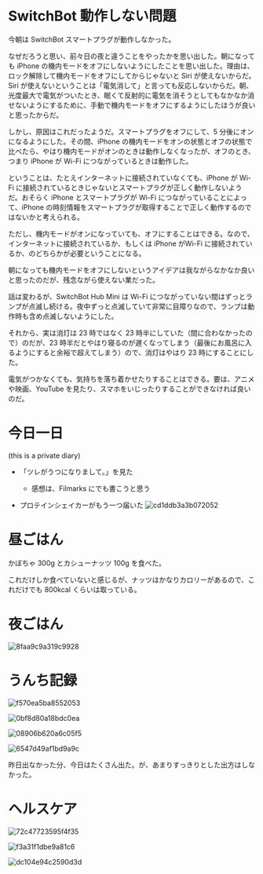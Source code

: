 # SwitchBot 動作しない問題
今朝は SwitchBot スマートプラグが動作しなかった。

なぜだろうと思い、前々日の夜と違うことをやったかを思い出した。朝になっても iPhone の機内モードをオフにしないようにしたことを思い出した。理由は、ロック解除して機内モードをオフにしてからじゃないと Siri が使えないからだ。Siri が使えないということは「電気消して」と言っても反応しないからだ。朝、光度最大で電気がついたとき、眠くて反射的に電気を消そうとしてもなかなか消せないようにするために、手動で機内モードをオフにするようにしたほうが良いと思ったからだ。

しかし、原因はこれだったようだ。スマートプラグをオフにして、5 分後にオンになるようにした。その間、iPhone の機内モードをオンの状態とオフの状態で比べたら、やはり機内モードがオンのときは動作しなくなったが、オフのとき、つまり iPhone が Wi-Fi につながっているときは動作した。

ということは、たとえインターネットに接続されていなくても、iPhone が Wi-Fi に接続されているときじゃないとスマートプラグが正しく動作しないようだ。おそらく iPhone とスマートプラグが Wi-Fi につながっていることによって、iPhone の時刻情報をスマートプラグが取得することで正しく動作するのではないかと考えられる。

ただし、機内モードがオンになっていても、オフにすることはできる。なので、インターネットに接続されているか、もしくは iPhone がWi-Fi に接続されているか、のどちらかが必要ということになる。

朝になっても機内モードをオフにしないというアイデアは我ながらなかなか良いと思ったのだが、残念ながら使えない業だった。

話は変わるが、SwitchBot Hub Mini は Wi-Fi につながっていない間はずっとランプが点滅し続ける。夜中ずっと点滅していて非常に目障りなので、ランプは動作時も含め点滅しないようにした。

それから、実は消灯は 23 時ではなく 23 時半にしていた（間に合わなかったので）のだが、23 時半だとやはり寝るのが遅くなってしまう（最後にお風呂に入るようにすると余裕で超えてしまう）ので、消灯はやはり 23 時にすることにした。

電気がつかなくても、気持ちを落ち着かせたりすることはできる。要は、アニメや映画、YouTube を見たり、スマホをいじったりすることができなければ良いのだ。

# 今日一日
 (this is a private diary)

- 「ツレがうつになりまして。」を見た
    - 感想は、Filmarks にでも書こうと思う

- プロテインシェイカーがもう一つ届いた
![cd1ddb3a3b072052](https://noraworld.github.io/box-bulbasaur/2019/11/cd1ddb3a3b072052.jpg)

# 昼ごはん
かぼちゃ 300g とカシューナッツ 100g を食べた。

これだけしか食べていないと感じるが、ナッツはかなりカロリーがあるので、これだけでも 800kcal くらいは取っている。

# 夜ごはん
![8faa9c9a319c9928](https://noraworld.github.io/box-bulbasaur/2019/11/8faa9c9a319c9928.jpg)

# うんち記録
![f570ea5ba8552053](https://noraworld.github.io/box-bulbasaur/2019/11/f570ea5ba8552053.png)

![0bf8d80a18bdc0ea](https://noraworld.github.io/box-bulbasaur/2019/11/0bf8d80a18bdc0ea.png)

![08906b620a6c05f5](https://noraworld.github.io/box-bulbasaur/2019/11/08906b620a6c05f5.png)

![6547d49af1bd9a9c](https://noraworld.github.io/box-bulbasaur/2019/11/6547d49af1bd9a9c.png)

昨日出なかった分、今日はたくさん出た。が、あまりすっきりとした出方はしなかった。

# ヘルスケア
![72c47723595f4f35](https://noraworld.github.io/box-bulbasaur/2019/11/72c47723595f4f35.png)

![f3a31f1dbe9a81c6](https://noraworld.github.io/box-bulbasaur/2019/11/f3a31f1dbe9a81c6.png)

![dc104e94c2590d3d](https://noraworld.github.io/box-bulbasaur/2019/11/dc104e94c2590d3d.jpg)
